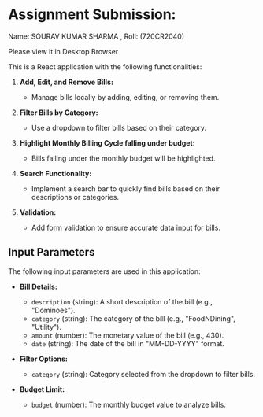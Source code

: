 # Assignment Submission: 
Name: SOURAV KUMAR SHARMA 
, Roll: (720CR2040)

Please view it in Desktop Browser

This is a React application with the following functionalities:

1. **Add, Edit, and Remove Bills:**
   - Manage bills locally by adding, editing, or removing them.

2. **Filter Bills by Category:**
   - Use a dropdown to filter bills based on their category.

3. **Highlight Monthly Billing Cycle falling under budget:**
   - Bills falling under the monthly budget will be highlighted.

4. **Search Functionality:**
   - Implement a search bar to quickly find bills based on their descriptions or categories.

5. **Validation:**
   - Add form validation to ensure accurate data input for bills.

## Input Parameters

The following input parameters are used in this application:

- **Bill Details:**
  - `description` (string): A short description of the bill (e.g., "Dominoes").
  - `category` (string): The category of the bill (e.g., "FoodNDining", "Utility").
  - `amount` (number): The monetary value of the bill (e.g., 430).
  - `date` (string): The date of the bill in "MM-DD-YYYY" format.

- **Filter Options:**
  - `category` (string): Category selected from the dropdown to filter bills.

- **Budget Limit:**
  - `budget` (number): The monthly budget value to analyze bills.





